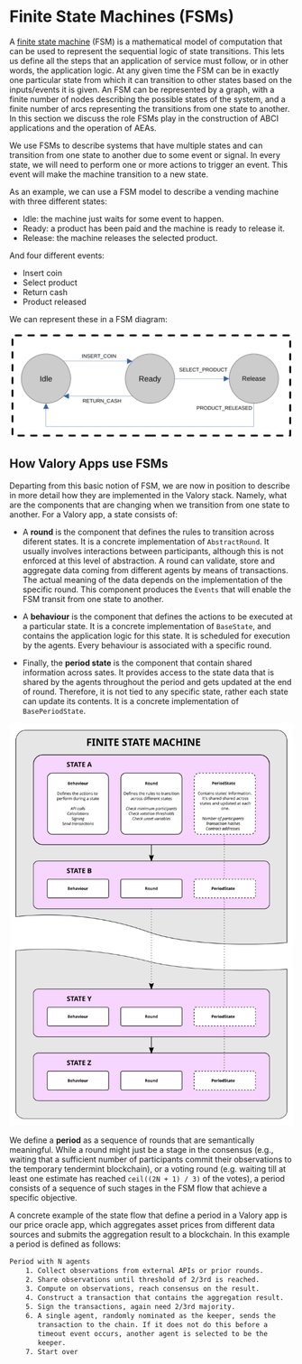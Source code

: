 # Finite State Machines (FSMs)

A [finite state machine](https://en.wikipedia.org/wiki/Finite-state_machine) (FSM) is a mathematical model of computation that can be
used to represent the sequential logic of state transitions.
This lets us define all the steps that an application of service must follow, or in other words, the application logic.
At any given time
the FSM can be in exactly one particular state from which it can transition to
other states based on the inputs/events it is given. An FSM can be represented by a
graph, with a finite number of nodes describing the possible states of the
system, and a finite number of arcs representing the transitions from one state
to another. In this section we discuss the role FSMs play in the construction
of ABCI applications and the operation of AEAs.

We use FSMs to describe systems that have multiple states and can transition from one state to another due to some event or signal. In every state, we will need to perform one or more actions to trigger an event. This event will make the machine transition to a new state.

As an example, we can use a FSM model to describe a vending machine with three different states:

- Idle: the machine just waits for some event to happen.
- Ready: a product has been paid and the machine is ready to release it.
- Release: the machine releases the selected product.

And four different events:

- Insert coin
- Select product
- Return cash
- Product released


We can represent these in a FSM diagram:


![](./images/vending_machine_fsm.png)

## How Valory Apps use FSMs

Departing from this basic notion of FSM, we are now in position to describe in more detail how they are implemented in the Valory stack. Namely, what are the components that are changing when we transition from one state to another. For a Valory app, a state consists of:

- A **round** is the component that defines the rules to transition across diferent
  states. It is a concrete implementation of `AbstractRound`. It usually involves
  interactions between participants, although this is not enforced
  at this level of abstraction. A round can validate, store and aggregate data
  coming from different agents by means of transactions. The actual meaning of
  the data depends on the implementation of the specific round. This component
  produces the `Events` that will enable the FSM transit from one state to another.

- A **behaviour** is the component that defines the actions to be executed at
  a particular state. It is a concrete implementation of `BaseState`, and contains the application logic for this state. It is scheduled for
  execution by the agents. Every behaviour is associated with a specific round.

- Finally, the **period state** is the component that contain shared information
  across sates. It provides access to the state data that is shared by the agents throughout the period and gets updated at the end of round. Therefore, it is not tied to any specific state, rather each state can update its contents. It is a concrete implementation of `BasePeriodState`.



![](./images/fsm.svg)


We define a **period** as a sequence of rounds that are semantically meaningful.
While a round might just be a stage in
the consensus (e.g., waiting that a sufficient number of participants commit their
observations to the temporary tendermint blockchain), or a voting round (e.g.
waiting till at least one estimate has reached `ceil((2N + 1) / 3)` of the votes),
a period consists of a sequence of such stages in the FSM flow that achieve a
specific objective.

A concrete example of the state flow that define a period in a Valory app is our price oracle app, which aggregates asset prices from different data sources and submits the aggregation result to a blockchain. In this example a period is defined as follows:
>
    Period with N agents
        1. Collect observations from external APIs or prior rounds.
        2. Share observations until threshold of 2/3rd is reached.
        3. Compute on observations, reach consensus on the result.
        4. Construct a transaction that contains the aggregation result.
        5. Sign the transactions, again need 2/3rd majority.
        6. A single agent, randomly nominated as the keeper, sends the
           transaction to the chain. If it does not do this before a
           timeout event occurs, another agent is selected to be the
           keeper.
        7. Start over
>
